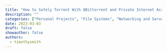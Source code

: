 ```yaml
---
title: "How to Safely Torrent With QBittorrent and Private Internet Access"
description: ""
categories: ["Personal Projects", "File Systems", "Networking and Servers", "Software and Tools", "Tutorials and Guides", "Virtualization"]
date: 2023-03-03
draft: false
showauthor: false
authors:
  - timothysmith
---
```

